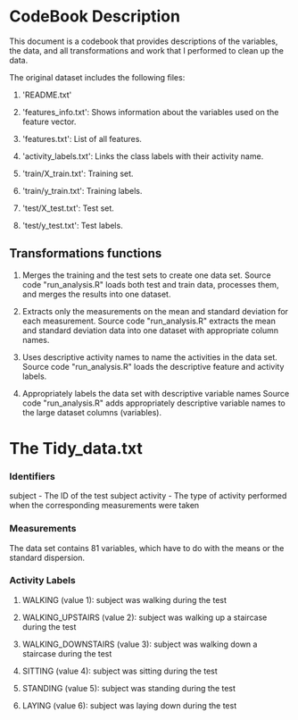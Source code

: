 # CodeBook Description

This document is a codebook that provides descriptions of the variables, the data, and all transformations and work that I performed to clean up the data.


The original dataset includes the following files:

1. 'README.txt'

2. 'features_info.txt': Shows information about the variables used on the feature vector.

3. 'features.txt': List of all features.

4. 'activity_labels.txt': Links the class labels with their activity name.

5. 'train/X_train.txt': Training set.

6. 'train/y_train.txt': Training labels.

7. 'test/X_test.txt': Test set.

8. 'test/y_test.txt': Test labels.

## Transformations functions

1. Merges the training and the test sets to create one data set. Source code "run_analysis.R" loads both test and train data, processes them, and merges the results into one dataset.

2. Extracts only the measurements on the mean and standard deviation for each measurement. Source code "run_analysis.R" extracts the mean and standard deviation data into one dataset with appropriate column names.

3. Uses descriptive activity names to name the activities in the data set. Source code "run_analysis.R" loads the descriptive feature and activity labels.

4. Appropriately labels the data set with descriptive variable names Source code "run_analysis.R" adds appropriately descriptive variable names to the large dataset columns (variables).

# The Tidy_data.txt 

### Identifiers
subject - The ID of the test subject
activity - The type of activity performed when the corresponding measurements were taken

### Measurements
The data set contains 81 variables, which have to do with the means or the standard dispersion.

### Activity Labels

1. WALKING (value 1): subject was walking during the test

2. WALKING_UPSTAIRS (value 2): subject was walking up a staircase during the test

3. WALKING_DOWNSTAIRS (value 3): subject was walking down a staircase during the test

4. SITTING (value 4): subject was sitting during the test

5. STANDING (value 5): subject was standing during the test

6. LAYING (value 6): subject was laying down during the test


